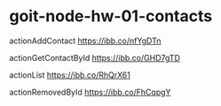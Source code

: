 # goit-node-hw-01-contacts

actionAddContact
https://ibb.co/nfYgDTn

actionGetContactById
https://ibb.co/GHD7gTD

actionList
https://ibb.co/RhQrX61

actionRemovedById
https://ibb.co/FhCqpgY
